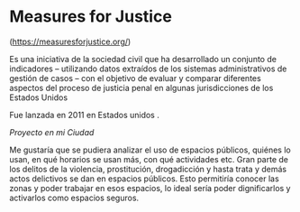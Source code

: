 # Measures for Justice

(https://measuresforjustice.org/)

Es una iniciativa de la sociedad civil que ha desarrollado un conjunto de indicadores – utilizando datos extraídos de los sistemas administrativos de gestión de casos – con el objetivo de evaluar y comparar diferentes aspectos del proceso de justicia penal en algunas jurisdicciones de los Estados Unidos

Fue lanzada en 2011 en Estados unidos .

*Proyecto en mi Ciudad*

Me gustaría que se pudiera analizar el uso de espacios públicos, quiénes lo usan, en qué horarios se usan más, con qué actividades etc. Gran parte de los delitos de la violencia, prostitución, drogadicción y hasta trata y demás actos delictivos se dan en espacios públicos. Esto permitiría conocer las zonas y poder trabajar en esos espacios, lo ideal sería poder dignificarlos y activarlos como espacios seguros.
